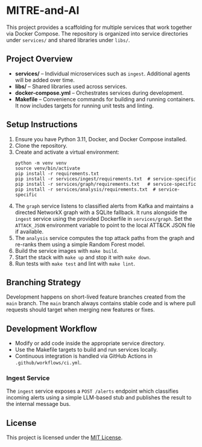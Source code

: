 # MITRE-and-AI

This project provides a scaffolding for multiple services that work together via Docker Compose. The repository is organized into service directories under `services/` and shared libraries under `libs/`.

## Project Overview

 - **services/** – Individual microservices such as `ingest`.
   Additional agents will be added over time.
- **libs/** – Shared libraries used across services.
- **docker-compose.yml** – Orchestrates services during development.
- **Makefile** – Convenience commands for building and running containers.
  It now includes targets for running unit tests and linting.

## Setup Instructions

1. Ensure you have Python 3.11, Docker, and Docker Compose installed.
2. Clone the repository.
3. Create and activate a virtual environment:
   ```
   python -m venv venv
   source venv/bin/activate
   pip install -r requirements.txt
   pip install -r services/ingest/requirements.txt  # service-specific
   pip install -r services/graph/requirements.txt   # service-specific
   pip install -r services/analysis/requirements.txt  # service-specific
   ```
4. The `graph` service listens to classified alerts from Kafka and maintains
   a directed NetworkX graph with a SQLite fallback. It runs alongside the
   `ingest` service using the provided Dockerfile in `services/graph`. Set the
   `ATTACK_JSON` environment variable to point to the local ATT&CK JSON file if
   available.
5. The `analysis` service computes the top attack paths from the graph and
   re-ranks them using a simple Random Forest model.
6. Build the service images with `make build`.
7. Start the stack with `make up` and stop it with `make down`.
8. Run tests with `make test` and lint with `make lint`.

## Branching Strategy

Development happens on short-lived feature branches created from the
`main` branch. The `main` branch always contains stable code and is
where pull requests should target when merging new features or fixes.

## Development Workflow

- Modify or add code inside the appropriate service directory.
- Use the Makefile targets to build and run services locally.
- Continuous integration is handled via GitHub Actions in `.github/workflows/ci.yml`.

### Ingest Service

The `ingest` service exposes a `POST /alerts` endpoint which classifies
incoming alerts using a simple LLM-based stub and publishes the result to the
internal message bus.


## License

This project is licensed under the [MIT License](LICENSE).